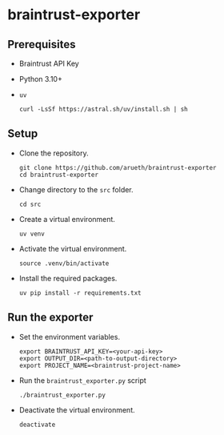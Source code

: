 # braintrust-exporter

## Prerequisites

- Braintrust API Key
- Python 3.10+
- `uv`

  ```shell
  curl -LsSf https://astral.sh/uv/install.sh | sh
  ```

## Setup

- Clone the repository.

  ```shell
  git clone https://github.com/arueth/braintrust-exporter
  cd braintrust-exporter
  ```

- Change directory to the `src` folder.

  ```shell
  cd src
  ```

- Create a virtual environment.

  ```shell
  uv venv
  ```

- Activate the virtual environment.

  ```shell
  source .venv/bin/activate
  ```

- Install the required packages.

  ```shell
  uv pip install -r requirements.txt
  ```

## Run the exporter

- Set the environment variables.

  ```shell
  export BRAINTRUST_API_KEY=<your-api-key>
  export OUTPUT_DIR=<path-to-output-directory>
  export PROJECT_NAME=<braintrust-project-name>
  ```

- Run the `braintrust_exporter.py` script

  ```shell
  ./braintrust_exporter.py
  ```

- Deactivate the virtual environment.

  ```shell
  deactivate
  ```
